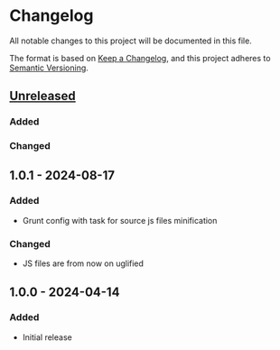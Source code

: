 # Changelog

All notable changes to this project will be documented in this file.

The format is based on [Keep a Changelog](https://keepachangelog.com/en/1.1.0/),
and this project adheres to [Semantic Versioning](https://semver.org/spec/v2.0.0.html).

## [Unreleased]
### Added
### Changed

## 1.0.1 - 2024-08-17
### Added
- Grunt config with task for source js files minification
### Changed
- JS files are from now on uglified

## 1.0.0 - 2024-04-14
### Added
- Initial release

[unreleased]: https://github.com/collabpl/magento2-module-recaptcha-page-speed-improvement/compare/1.0.1...HEAD
[1.0.1]: https://github.com/collabpl/magento2-module-recaptcha-page-speed-improvement/compare/1.0.0...1.0.1
[1.0.0]: https://github.com/collabpl/magento2-module-recaptcha-page-speed-improvement/releases/tag/1.0.0
